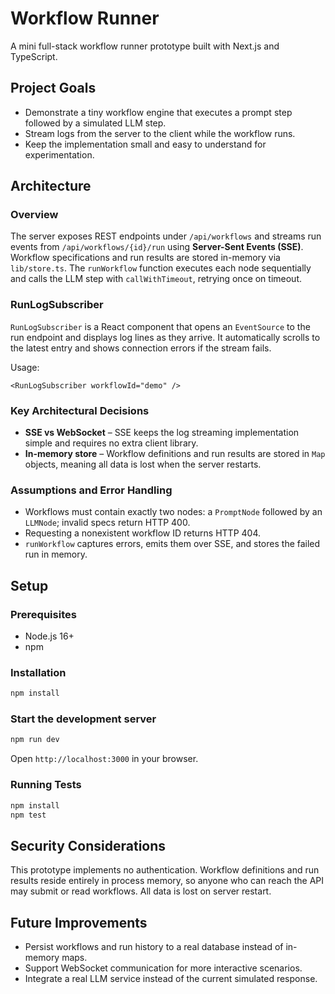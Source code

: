 # Workflow Runner

A mini full-stack workflow runner prototype built with Next.js and TypeScript.

## Project Goals

- Demonstrate a tiny workflow engine that executes a prompt step followed by a simulated LLM step.
- Stream logs from the server to the client while the workflow runs.
- Keep the implementation small and easy to understand for experimentation.

## Architecture

### Overview

The server exposes REST endpoints under `/api/workflows` and streams run events from `/api/workflows/{id}/run` using **Server-Sent Events (SSE)**.
Workflow specifications and run results are stored in-memory via `lib/store.ts`.
The `runWorkflow` function executes each node sequentially and calls the LLM step with `callWithTimeout`, retrying once on timeout.

### RunLogSubscriber

`RunLogSubscriber` is a React component that opens an `EventSource` to the run endpoint and displays log lines as they arrive. It automatically scrolls to the latest entry and shows connection errors if the stream fails.

Usage:

```tsx
<RunLogSubscriber workflowId="demo" />
```

### Key Architectural Decisions

- **SSE vs WebSocket** – SSE keeps the log streaming implementation simple and requires no extra client library.
- **In-memory store** – Workflow definitions and run results are stored in `Map` objects, meaning all data is lost when the server restarts.

### Assumptions and Error Handling

- Workflows must contain exactly two nodes: a `PromptNode` followed by an `LLMNode`; invalid specs return HTTP 400.
- Requesting a nonexistent workflow ID returns HTTP 404.
- `runWorkflow` captures errors, emits them over SSE, and stores the failed run in memory.

## Setup

### Prerequisites

- Node.js 16+
- npm

### Installation

```bash
npm install
```

### Start the development server

```bash
npm run dev
```

Open `http://localhost:3000` in your browser.

### Running Tests

```bash
npm install
npm test
```

## Security Considerations

This prototype implements no authentication. Workflow definitions and run results reside entirely in process memory, so anyone who can reach the API may submit or read workflows. All data is lost on server restart.

## Future Improvements

- Persist workflows and run history to a real database instead of in-memory maps.
- Support WebSocket communication for more interactive scenarios.
- Integrate a real LLM service instead of the current simulated response.
